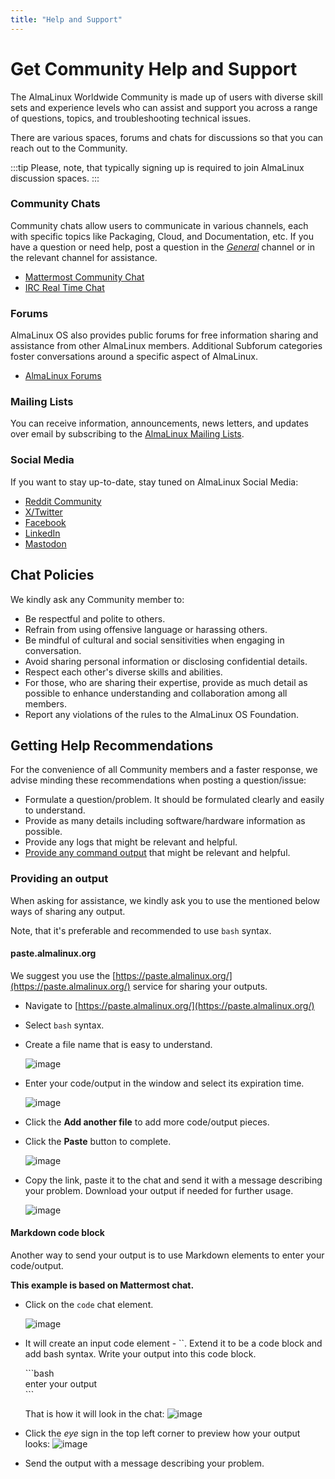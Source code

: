 ```yaml
---
title: "Help and Support"
---
```


# Get Community Help and Support

The AlmaLinux Worldwide Community is made up of users with diverse skill sets and experience levels who can assist and support you across a range of questions, topics, and troubleshooting technical issues.

There are various spaces, forums and chats for discussions so that you can reach out to the Community.

:::tip
Please, note, that typically signing up is required to join AlmaLinux discussion spaces.
:::

### Community Chats

Community chats allow users to communicate in various channels, each with specific topics like Packaging, Cloud, and Documentation, etc. If you have a question or need help, post a question in the [_General_](https://chat.almalinux.org/almalinux/channels/town-square) channel or in the relevant channel for assistance.

- [Mattermost Community Chat](https://chat.almalinux.org/)
- [IRC Real Time Chat](https://web.libera.chat/#almalinux)

### Forums

AlmaLinux OS also provides public forums for free information sharing and assistance from other AlmaLinux members. Additional Subforum categories foster conversations around a specific aspect of AlmaLinux.

- [AlmaLinux Forums](https://forums.almalinux.org/)

### Mailing Lists

You can receive information, announcements, news letters, and updates over email by subscribing to the [AlmaLinux Mailing Lists](https://lists.almalinux.org/).

### Social Media

If you want to stay up-to-date, stay tuned on AlmaLinux Social Media:

- [Reddit Community](https://www.reddit.com/r/AlmaLinux/)
- [X/Twitter](https://twitter.com/AlmaLinux)
- [Facebook](https://www.facebook.com/AlmaLinux/)
- [LinkedIn](https://www.linkedin.com/company/almalinuxos/)
- [Mastodon](https://fosstodon.org/@almalinux)

## Chat Policies

We kindly ask any Community member to:

- Be respectful and polite to others.
- Refrain from using offensive language or harassing others.
- Be mindful of cultural and social sensitivities when engaging in conversation.
- Avoid sharing personal information or disclosing confidential details.
- Respect each other's diverse skills and abilities.
- For those, who are sharing their expertise, provide as much detail as possible to enhance understanding and collaboration among all members.
- Report any violations of the rules to the AlmaLinux OS Foundation.

## Getting Help Recommendations

For the convenience of all Community members and a faster response, we advise minding these recommendations when posting a question/issue:

- Formulate a question/problem. It should be formulated clearly and easily to understand.
- Provide as many details including software/hardware information as possible.
- Provide any logs that might be relevant and helpful.
- [Provide any command output](#providing-an-output) that might be relevant and helpful.

### Providing an output

When asking for assistance, we kindly ask you to use the mentioned below ways of sharing any output.

Note, that it's preferable and recommended to use `bash` syntax.

#### paste.almalinux.org

We suggest you use the [https://paste.almalinux.org/](https://paste.almalinux.org/) service for sharing your outputs.

- Navigate to [https://paste.almalinux.org/](https://paste.almalinux.org/)
- Select `bash` syntax.
- Create a file name that is easy to understand.

  ![image](/images/help-and-support-paste-1.png)

- Enter your code/output in the window and select its expiration time.

  ![image](/images/help-and-support-paste-2.png)

- Click the **Add another file** to add more code/output pieces.
- Click the **Paste** button to complete.

  ![image](/images/help-and-support-paste-3.png)

- Copy the link, paste it to the chat and send it with a message describing your problem. Download your output if needed for further usage.

  ![image](/images/help-and-support-paste-4.png)

#### Markdown code block

Another way to send your output is to use Markdown elements to enter your code/output.

**This example is based on Mattermost chat.**

- Click on the `code` chat element.

  ![image](/images/help-and-support-chat-element-1.png)

- It will create an input code element - \``. Extend it to be a code block and add bash syntax. Write your output into this code block.

  \```bash<br>
  enter your output<br>
  \```

  That is how it will look in the chat:
  ![image](/images/help-and-support-chat-element-2.png)

- Click the _eye_ sign in the top left corner to preview how your output looks:
  ![image](/images/help-and-support-chat-element-3.png)

- Send the output with a message describing your problem.
